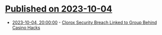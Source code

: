 # [Published on 2023-10-04](index.md)

* [2023-10-04, 20:00:00](https://it.slashdot.org/story/23/10/04/1917217/clorox-security-breach-linked-to-group-behind-casino-hacks?utm_source=rss1.0mainlinkanon&utm_medium=feed) - [Clorox Security Breach Linked to Group Behind Casino Hacks](https://it.slashdot.org/story/23/10/04/1917217/clorox-security-breach-linked-to-group-behind-casino-hacks?utm_source=rss1.0mainlinkanon&utm_medium=feed)

